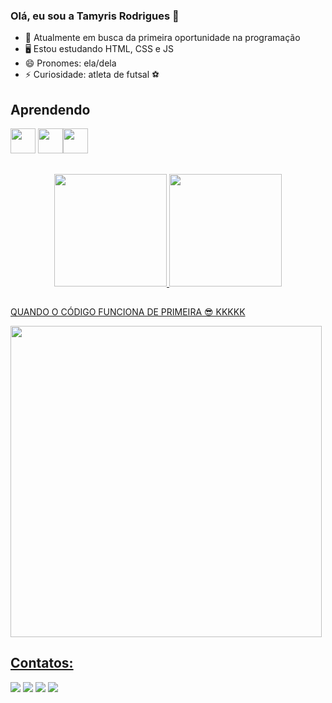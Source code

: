 ### Olá, eu sou a Tamyris Rodrigues 👋


- 🔭 Atualmente em busca da primeira oportunidade na programação
- 🖥  Estou estudando HTML, CSS e JS
- 😄 Pronomes: ela/dela
- ⚡ Curiosidade: atleta de futsal ⚽

  
## Aprendendo          
           
<img loading="lazy" src="https://cdn.jsdelivr.net/gh/devicons/devicon/icons/javascript/javascript-original.svg" width="40" height="40"/> <img loading="lazy" src="https://cdn.jsdelivr.net/gh/devicons/devicon/icons/css3/css3-original.svg" width="40" height="40"/><img loading="lazy" src="https://cdn.jsdelivr.net/gh/devicons/devicon/icons/html5/html5-original.svg" width="40" height="40"/>
##
<div align="center">
  <a href="https://github.com/Tamyrodrigues">
  <img height="180em" src="https://github-readme-stats.vercel.app/api?username=Tamyrodrigues&show_icons=true&theme=dracula&include_all_commits=true&count_private=true"/>
  <img height="180em" src="https://github-readme-stats.vercel.app/api/top-langs/?username=Tamyrodrigues&layout=compact&langs_count=7&theme=dracula"/>
</div>


## 
QUANDO O CÓDIGO FUNCIONA DE PRIMEIRA 😎 KKKKK
<div >
  <img align="center" height="498" width="498" src="https://tenor.com/pt-BR/view/leo-messi-gif-21911070.gif">
</div>
 

## Contatos:

 
<div> 
  <a href="https://instagram.com/rodrigues13__" target="_blank"><img src="https://img.shields.io/badge/-Instagram-%23E4405F?style=for-the-badge&logo=instagram&logoColor=white" target="_blank"></a>
 <a href="https://discord.gg/rodrigues__14" target="_blank"><img src="https://img.shields.io/badge/Discord-7289DA?style=for-the-badge&logo=discord&logoColor=white" target="_blank"></a> 
  <a href = "rodriguesprogramacao@gmail.com"><img src="https://img.shields.io/badge/-Gmail-%23333?style=for-the-badge&logo=gmail&logoColor=white" target="_blank"></a>
  <a href="https://www.linkedin.com/in/tamyris-rodrigues-9915b8234/" target="_blank"><img src="https://img.shields.io/badge/-LinkedIn-%230077B5?style=for-the-badge&logo=linkedin&logoColor=white" target="_blank"></a> 
</div>
